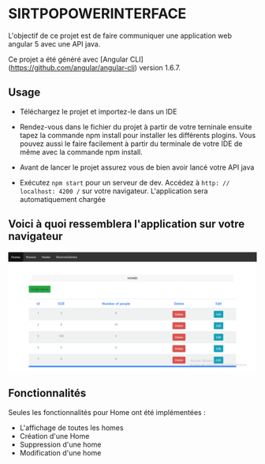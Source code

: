 # SIRTPOPOWERINTERFACE

L'objectif de ce projet est de faire communiquer une application web angular 5 avec une API java.

Ce projet a été généré avec [Angular CLI] (https://github.com/angular/angular-cli) version 1.6.7.

## Usage

- Téléchargez le projet et importez-le  dans un IDE

- Rendez-vous dans le fichier du projet à partir de votre terninale ensuite tapez la commande npm install pour installer les différents
  plogins. Vous pouvez aussi le faire  facilement à partir du terminale de votre IDE de même avec la commande npm install.

- Avant de lancer le projet assurez vous de bien avoir lancé votre API java

- Exécutez `npm start` pour un serveur de dev. Accédez à `http: // localhost: 4200 /` sur votre navigateur. L'application sera automatiquement chargée 
 
##  Voici à quoi ressemblera l'application sur votre navigateur 
  
![alt text](/home.PNG "Description goes here")

## Fonctionnalités 

Seules les fonctionnalités pour Home ont été implémentées : 

  - L'affichage de toutes les homes
  - Création  d'une Home
  - Suppression d'une home
  - Modification d'une home
  
